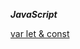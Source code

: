 ***JavaScript***

[var let & const](https://github.com/dev-abhishekkr/RapidRecapNotes/blob/main/JavaScript/Var-Let-Const.md)
